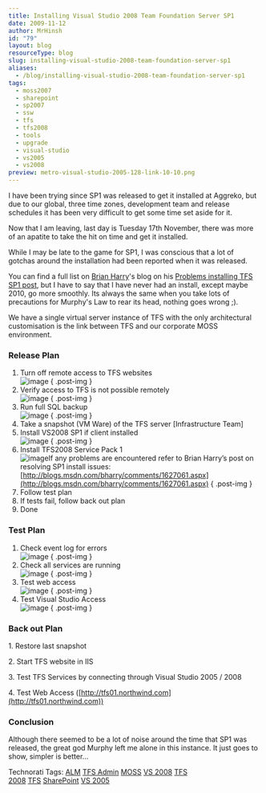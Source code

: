 ```yaml
---
title: Installing Visual Studio 2008 Team Foundation Server SP1
date: 2009-11-12
author: MrHinsh
id: "79"
layout: blog
resourceType: blog
slug: installing-visual-studio-2008-team-foundation-server-sp1
aliases:
  - /blog/installing-visual-studio-2008-team-foundation-server-sp1
tags:
  - moss2007
  - sharepoint
  - sp2007
  - ssw
  - tfs
  - tfs2008
  - tools
  - upgrade
  - visual-studio
  - vs2005
  - vs2008
preview: metro-visual-studio-2005-128-link-10-10.png
---
```


I have been trying since SP1 was released to get it installed at Aggreko, but due to our global, three time zones, development team and release schedules it has been very difficult to get some time set aside for it.

Now that I am leaving, last day is Tuesday 17th November, there was more of an apatite to take the hit on time and get it installed.

While I may be late to the game for SP1, I was conscious that a lot of gotchas around the installation had been reported when it was released.

You can find a full list on [Brian Harry](http://blogs.msdn.com/bharry)'s blog on his [Problems installing TFS SP1 post](http://blogs.msdn.com/bharry/comments/1627061.aspx), but I have to say that I have never had an install, except maybe 2010, go more smoothly. Its always the same when you take lots of precautions for Murphy's Law to rear its head, nothing goes wrong ;).

We have a single virtual server instance of TFS with the only architectural customisation is the link between TFS and our corporate MOSS environment.

### Release Plan

1. Turn off remote access to TFS websites  
    ![image](images/InstallingVisualStudio2008TeamFoundation_95A1-image_-6-6.png)
   { .post-img }
2. Verify access to TFS is not possible remotely  
    ![image](images/InstallingVisualStudio2008TeamFoundation_95A1-image_-7-7.png)
   { .post-img }
3. Run full SQL backup  
    ![image](images/InstallingVisualStudio2008TeamFoundation_95A1-image_-8-8.png)
   { .post-img }
4. Take a snapshot (VM Ware) of the TFS server \[Infrastructure Team\]
5. Install VS2008 SP1 if client installed  
    ![image](images/InstallingVisualStudio2008TeamFoundation_95A1-image_-1-1.png)
   { .post-img }
6. Install TFS2008 Service Pack 1  
    ![image](images/InstallingVisualStudio2008TeamFoundation_95A1-image_-4-4.png)If any problems are encountered refer to Brian Harry’s post on resolving SP1 install issues: [http://blogs.msdn.com/bharry/comments/1627061.aspx](http://blogs.msdn.com/bharry/comments/1627061.aspx)
   { .post-img }
7. Follow test plan
8. If tests fail, follow back out plan
9. Done

### Test Plan

1. Check event log for errors  
    ![image](images/InstallingVisualStudio2008TeamFoundation_95A1-image_-9-9.png)
   { .post-img }
2. Check all services are running  
    ![image](images/InstallingVisualStudio2008TeamFoundation_95A1-image_-2-2.png)
   { .post-img }
3. Test web access  
    ![image](images/InstallingVisualStudio2008TeamFoundation_95A1-image_-3-3.png)
   { .post-img }
4. Test Visual Studio Access  
    ![image](images/InstallingVisualStudio2008TeamFoundation_95A1-image_-5-5.png)
   { .post-img }

### Back out Plan

1\. Restore last snapshot

2\. Start TFS website in IIS

3\. Test TFS Services by connecting through Visual Studio 2005 / 2008

4\. Test Web Access ([http://tfs01.northwind.com](http://tfs01.northwind.com))

### Conclusion

Although there seemed to be a lot of noise around the time that SP1 was released, the great god Murphy left me alone in this instance. It just goes to show, simpler is better...

Technorati Tags: [ALM](http://technorati.com/tags/ALM) [TFS Admin](http://technorati.com/tags/TFS+Admin) [MOSS](http://technorati.com/tags/MOSS) [VS 2008](http://technorati.com/tags/VS+2008) [TFS 2008](http://technorati.com/tags/TFS+2008) [TFS](http://technorati.com/tags/TFS) [SharePoint](http://technorati.com/tags/SharePoint) [VS 2005](http://technorati.com/tags/VS+2005)
